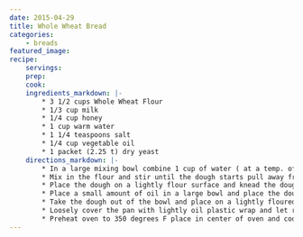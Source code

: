 ```yaml
---
date: 2015-04-29
title: Whole Wheat Bread
categories:
    - breads
featured_image: 
recipe:
    servings: 
    prep: 
    cook: 
    ingredients_markdown: |-
        * 3 1/2 cups Whole Wheat Flour
        * 1/3 cup milk
        * 1/4 cup honey
        * 1 cup warm water
        * 1 1/4 teaspoons salt
        * 1/4 cup vegetable oil
        * 1 packet (2.25 t) dry yeast
    directions_markdown: |-
        * In a large mixing bowl combine 1 cup of water ( at a temp. of 110 to 120 degrees F ) with the salt, the honey, the yeast, the oil and the milk and stir until mix.
        * Mix in the flour and stir until the dough starts pull away from the bowl.
        * Place the dough on a lightly flour surface and knead the dough for 6 to 10 minutes or until the dough become smooth.
        * Place a small amount of oil in a large bowl and place the dough in the bowl and flip the dough to cover the dough with oil. Cover the bowl with a towel and let the dough rise for approx. 1 hour , the dough should double in size. Note: This made take longer if the room is cold.
        * Take the dough out of the bowl and place on a lightly floured surface, shape the dough into a 8 inches log and place into a lightly grease loaf pan.
        * Loosely cover the pan with lightly oil plastic wrap and let raise for 30 to 60 minutes until the dough raises approx 1 inch above the pan.
        * Preheat oven to 350 degrees F place in center of oven and cook for about 40 minutes after 20 minutes loosely cover the pan with aluminum foil , test if the wheat bread is done by thumping the bottom of the bread it should sound hollow. Let brad cool on a rack then slice.
---
```


